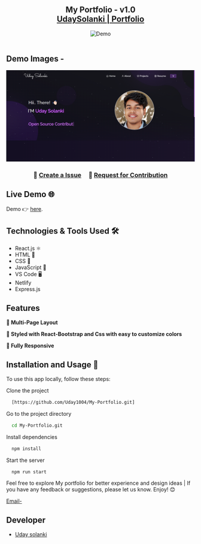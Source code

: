 <h2 align="center">
  My Portfolio - v1.0<br/>
  <a href="" target="_blank">UdaySolanki | Portfolio</a>
</h2>
<div align="center">
  <img alt="Demo" src="" />
</div>

<br/>

## Demo Images - 

![Demo1](Images/Demo1.png)
 
 

<h3 align="center">
    🔹
    <a href="https://github.com/Uday1004/My-Portfolio/issues">Create a Issue</a> &nbsp; &nbsp;
    🔹
    <a href="https://github.com/Uday1004/My-Portfolio/issues">Request for Contribution</a>
</h3>

 ## Live Demo 🌐

Demo 👉 [here]().

<!-- ## Built With

My personal portfolio <a href="https://soumyajit.vercel.app/" target="_blank">soumyajit.tech</a> which features some of my github projects as well as my resume and technical skills.<br/> -->

## Technologies & Tools Used 🛠️

- React.js ⚛️
- HTML 📄
- CSS 🎨
- JavaScript 🚀
- VS Code 🖥️
- Netlify 
- Express.js
 


## Features

**📖 Multi-Page Layout**

**🎨 Styled with React-Bootstrap and Css with easy to customize colors**

**📱 Fully Responsive**

## Installation and Usage 🚀

To use this app locally, follow these steps:

Clone the project

```bash
  [https://github.com/Uday1004/My-Portfolio.git]
```

Go to the project directory

```bash
  cd My-Portfolio.git
```

Install dependencies

```bash
  npm install
```

Start the server

```bash
  npm run start
```

 

Feel free to explore My portfolio for better experience and design ideas | If you have any feedback or suggestions, please let us know. Enjoy! 😊

<a href="mailto:udaysolanki530@gmail.com?">Email-</a>

## Developer
- [Uday solanki](https://www.github.com/Uday1004)

 